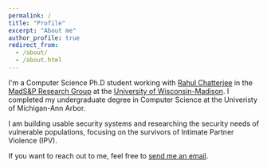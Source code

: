 ```yaml
---
permalink: /
title: "Profile"
excerpt: "About me"
author_profile: true
redirect_from: 
  - /about/
  - /about.html
---
```


I'm a Computer Science Ph.D student working with [Rahul Chatterjee](https://pages.cs.wisc.edu/~chatterjee/) in the [MadS&P Research Group](https://madsp.cs.wisc.edu/) at the [University of Wisconsin-Madison](https://www.wisc.edu/).
I completed my undergraduate degree in Computer Science at the Univeristy of Michigan-Ann Arbor.

I am building usable security systems and researching the security needs of vulnerable populations, focusing on the survivors of Intimate Partner Violence (IPV).

If you want to reach out to me, feel free to [send me an email](mailto:ceccio@wisc.edu).
